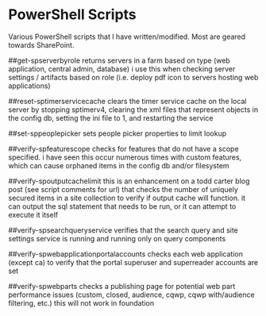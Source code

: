 PowerShell Scripts 
==========

Various PowerShell scripts that I have written/modified. Most are geared towards SharePoint.

##get-spserverbyrole
returns servers in a farm based on type (web application, central admin, database)
i use this when checking server settings / artifacts based on role (i.e. deploy pdf icon to servers hosting
web applications)

##reset-sptimerservicecache
clears the timer service cache on the local server by stopping sptimerv4, clearing the xml files
that represent objects in the config db, setting the ini file to 1, and restarting the service

##set-sppeoplepicker
sets people picker properties to limit lookup

##verify-spfeaturescope
checks for features that do not have a scope specified. i have seen this occur numerous times with custom 
features, which can cause orphaned items in the config db and/or filesystem

##verify-spoutputcachelimit
this is an enhancement on a todd carter blog post (see script comments for url) that checks the number
of uniquely secured items in a site collection to verify if output cache will function. it can output the sql statement that needs to be run, or
it can attempt to execute it itself

##verify-spsearchqueryservice
verifies that the search query and site settings service is running and running only on query components

##verify-spwebapplicationportalaccounts
checks each web application (except ca) to verify that the portal superuser and superreader accounts are set

##verify-spwebparts
checks a publishing page for potential web part performance issues (custom, closed, audience, cqwp, cqwp with/audience filtering, etc.)
this will not work in foundation
